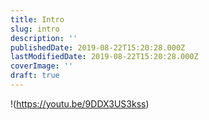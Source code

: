 ```yaml
---
title: Intro
slug: intro
description: ''
publishedDate: 2019-08-22T15:20:28.000Z
lastModifiedDate: 2019-08-22T15:20:28.000Z
coverImage: ''
draft: true
---
```


!(https://youtu.be/9DDX3US3kss)
